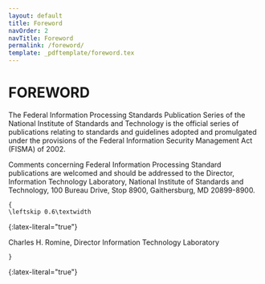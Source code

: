 ```yaml
---
layout: default
title: Foreword
navOrder: 2
navTitle: Foreword
permalink: /foreword/
template: _pdftemplate/foreword.tex
---
```


# FOREWORD

The Federal Information Processing Standards Publication Series of the National Institute of Standards and Technology is the official series of publications relating to standards and guidelines adopted and promulgated under the provisions of the Federal Information Security Management Act (FISMA) of 2002. 

Comments concerning Federal Information Processing Standard publications are welcomed and should be addressed to the Director, Information Technology Laboratory, National Institute of Standards and Technology, 100 Bureau Drive, Stop 8900, Gaithersburg, MD 20899-8900. 

~~~
{
\leftskip 0.6\textwidth
~~~
{:latex-literal="true"}

Charles H. Romine, Director 
Information Technology Laboratory

~~~
}
~~~
{:latex-literal="true"}
